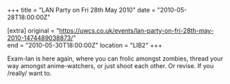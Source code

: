 +++
title = "LAN Party on Fri 28th May 2010"
date = "2010-05-28T18:00:00Z"

[extra]
original = "https://uwcs.co.uk/events/lan-party-on-fri-28th-may-2010-1474489038873/"    
end = "2010-05-30T18:00:00Z"
location = "LIB2"
+++

Exam-lan is here again, where you can frolic amongst zombies, thread your way amongst anime-watchers, or just shoot each other. Or revise. If you /really/ want to.

